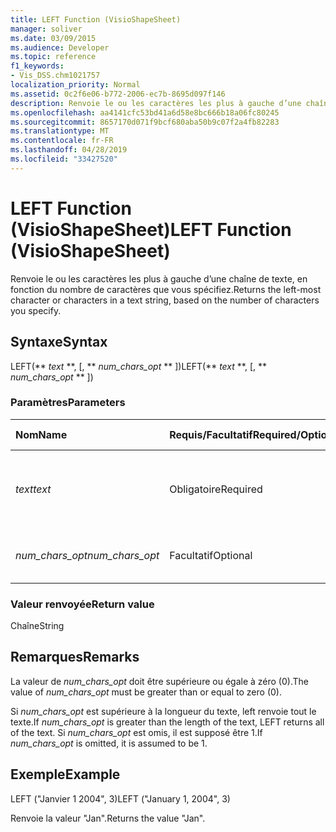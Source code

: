```yaml
---
title: LEFT Function (VisioShapeSheet)
manager: soliver
ms.date: 03/09/2015
ms.audience: Developer
ms.topic: reference
f1_keywords:
- Vis_DSS.chm1021757
localization_priority: Normal
ms.assetid: 0c2f6e06-b772-2006-ec7b-8695d097f146
description: Renvoie le ou les caractères les plus à gauche d’une chaîne de texte, en fonction du nombre de caractères que vous spécifiez.
ms.openlocfilehash: aa4141cfc53bd41a6d58e8bc666b18a06fc80245
ms.sourcegitcommit: 8657170d071f9bcf680aba50b9c07f2a4fb82283
ms.translationtype: MT
ms.contentlocale: fr-FR
ms.lasthandoff: 04/28/2019
ms.locfileid: "33427520"
---
```

# <a name="left-function-visioshapesheet"></a><span data-ttu-id="b8ba1-103">LEFT Function (VisioShapeSheet)</span><span class="sxs-lookup"><span data-stu-id="b8ba1-103">LEFT Function (VisioShapeSheet)</span></span>

<span data-ttu-id="b8ba1-104">Renvoie le ou les caractères les plus à gauche d’une chaîne de texte, en fonction du nombre de caractères que vous spécifiez.</span><span class="sxs-lookup"><span data-stu-id="b8ba1-104">Returns the left-most character or characters in a text string, based on the number of characters you specify.</span></span>
  
## <a name="syntax"></a><span data-ttu-id="b8ba1-105">Syntaxe</span><span class="sxs-lookup"><span data-stu-id="b8ba1-105">Syntax</span></span>

<span data-ttu-id="b8ba1-106">LEFT(\*\* *text* \*\*, [, \*\* *num_chars_opt* \*\* ])</span><span class="sxs-lookup"><span data-stu-id="b8ba1-106">LEFT(\*\* *text* \*\*, [, \*\* *num_chars_opt* \*\* ])</span></span> 
  
### <a name="parameters"></a><span data-ttu-id="b8ba1-107">Paramètres</span><span class="sxs-lookup"><span data-stu-id="b8ba1-107">Parameters</span></span>

|<span data-ttu-id="b8ba1-108">**Nom**</span><span class="sxs-lookup"><span data-stu-id="b8ba1-108">**Name**</span></span>|<span data-ttu-id="b8ba1-109">**Requis/Facultatif**</span><span class="sxs-lookup"><span data-stu-id="b8ba1-109">**Required/Optional**</span></span>|<span data-ttu-id="b8ba1-110">**Type de données**</span><span class="sxs-lookup"><span data-stu-id="b8ba1-110">**Data Type**</span></span>|<span data-ttu-id="b8ba1-111">**Description**</span><span class="sxs-lookup"><span data-stu-id="b8ba1-111">**Description**</span></span>|
|:-----|:-----|:-----|:-----|
| <span data-ttu-id="b8ba1-112">_text_</span><span class="sxs-lookup"><span data-stu-id="b8ba1-112">_text_</span></span> <br/> |<span data-ttu-id="b8ba1-113">Obligatoire</span><span class="sxs-lookup"><span data-stu-id="b8ba1-113">Required</span></span>  <br/> |<span data-ttu-id="b8ba1-114">**String**</span><span class="sxs-lookup"><span data-stu-id="b8ba1-114">**String**</span></span> <br/> |<span data-ttu-id="b8ba1-115">Chaîne de texte qui contient les caractères à extraire.</span><span class="sxs-lookup"><span data-stu-id="b8ba1-115">The text string that contains the characters you want to extract.</span></span>  <br/> |
| <span data-ttu-id="b8ba1-116">_num_chars_opt_</span><span class="sxs-lookup"><span data-stu-id="b8ba1-116">_num_chars_opt_</span></span> <br/> |<span data-ttu-id="b8ba1-117">Facultatif</span><span class="sxs-lookup"><span data-stu-id="b8ba1-117">Optional</span></span>  <br/> |<span data-ttu-id="b8ba1-118">**Numérique**</span><span class="sxs-lookup"><span data-stu-id="b8ba1-118">**Numeric**</span></span> <br/> |<span data-ttu-id="b8ba1-119">Nombre de caractères à extraire.</span><span class="sxs-lookup"><span data-stu-id="b8ba1-119">The number of characters you want to extract.</span></span>  <br/> |
   
### <a name="return-value"></a><span data-ttu-id="b8ba1-120">Valeur renvoyée</span><span class="sxs-lookup"><span data-stu-id="b8ba1-120">Return value</span></span>

<span data-ttu-id="b8ba1-121">Chaîne</span><span class="sxs-lookup"><span data-stu-id="b8ba1-121">String</span></span>
  
## <a name="remarks"></a><span data-ttu-id="b8ba1-122">Remarques</span><span class="sxs-lookup"><span data-stu-id="b8ba1-122">Remarks</span></span>

<span data-ttu-id="b8ba1-123">La valeur de  _num_chars_opt_ doit être supérieure ou égale à zéro (0).</span><span class="sxs-lookup"><span data-stu-id="b8ba1-123">The value of  _num_chars_opt_ must be greater than or equal to zero (0).</span></span> 
  
<span data-ttu-id="b8ba1-124">Si  _num_chars_opt_ est supérieure à la longueur du texte, left renvoie tout le texte.</span><span class="sxs-lookup"><span data-stu-id="b8ba1-124">If  _num_chars_opt_ is greater than the length of the text, LEFT returns all of the text.</span></span> <span data-ttu-id="b8ba1-125">Si  _num_chars_opt_ est omis, il est supposé être 1.</span><span class="sxs-lookup"><span data-stu-id="b8ba1-125">If  _num_chars_opt_ is omitted, it is assumed to be 1.</span></span> 
  
## <a name="example"></a><span data-ttu-id="b8ba1-126">Exemple</span><span class="sxs-lookup"><span data-stu-id="b8ba1-126">Example</span></span>

<span data-ttu-id="b8ba1-127">LEFT ("Janvier 1 2004", 3)</span><span class="sxs-lookup"><span data-stu-id="b8ba1-127">LEFT ("January 1, 2004", 3)</span></span> 
  
<span data-ttu-id="b8ba1-128">Renvoie la valeur "Jan".</span><span class="sxs-lookup"><span data-stu-id="b8ba1-128">Returns the value "Jan".</span></span> 
  

